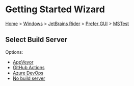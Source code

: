 # Getting Started Wizard

[Home](/docs/wiz/readme.md) > [Windows](Windows.md) > [JetBrains Rider](Windows_Rider.md) > [Prefer GUI](Windows_Rider_Gui.md) > [MSTest](Windows_Rider_Gui_MSTest.md)

## Select Build Server

Options:
 * [AppVeyor](Windows_Rider_Gui_MSTest_AppVeyor.md)
 * [GitHub Actions](Windows_Rider_Gui_MSTest_GitHubActions.md)
 * [Azure DevOps](Windows_Rider_Gui_MSTest_AzureDevOps.md)
 * [No build server](Windows_Rider_Gui_MSTest_None.md)
